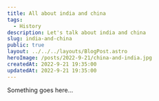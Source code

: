 ```yaml
---
title: All about india and china
tags:
  - History
description: Let's talk about india and china
slug: india-and-china
public: true
layout: ../../../layouts/BlogPost.astro
heroImage: /posts/2022-9-21/china-and-india.jpg
createdAt: 2022-9-21 19:35:00
updatedAt: 2022-9-21 19:35:00
---
```



Something goes here...


